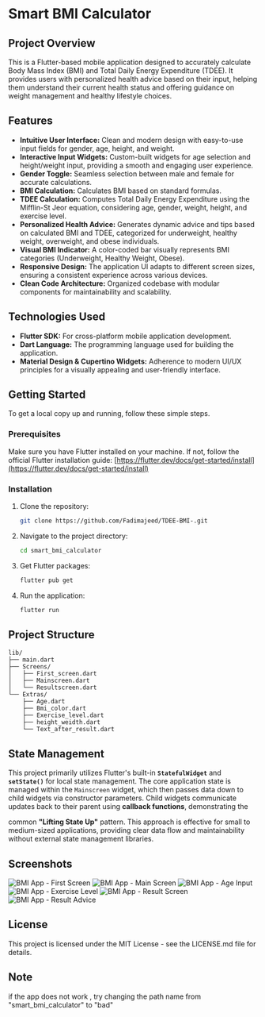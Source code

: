 # Smart BMI Calculator

## Project Overview

This is a Flutter-based mobile application designed to accurately calculate Body Mass Index (BMI) and Total Daily Energy Expenditure (TDEE). It provides users with personalized health advice based on their input, helping them understand their current health status and offering guidance on weight management and healthy lifestyle choices.

## Features

*   **Intuitive User Interface:** Clean and modern design with easy-to-use input fields for gender, age, height, and weight.
*   **Interactive Input Widgets:** Custom-built widgets for age selection and height/weight input, providing a smooth and engaging user experience.
*   **Gender Toggle:** Seamless selection between male and female for accurate calculations.
*   **BMI Calculation:** Calculates BMI based on standard formulas.
*   **TDEE Calculation:** Computes Total Daily Energy Expenditure using the Mifflin-St Jeor equation, considering age, gender, weight, height, and exercise level.
*   **Personalized Health Advice:** Generates dynamic advice and tips based on calculated BMI and TDEE, categorized for underweight, healthy weight, overweight, and obese individuals.
*   **Visual BMI Indicator:** A color-coded bar visually represents BMI categories (Underweight, Healthy Weight, Obese).
*   **Responsive Design:** The application UI adapts to different screen sizes, ensuring a consistent experience across various devices.
*   **Clean Code Architecture:** Organized codebase with modular components for maintainability and scalability.

## Technologies Used

*   **Flutter SDK:** For cross-platform mobile application development.
*   **Dart Language:** The programming language used for building the application.
*   **Material Design & Cupertino Widgets:** Adherence to modern UI/UX principles for a visually appealing and user-friendly interface.

## Getting Started

To get a local copy up and running, follow these simple steps.

### Prerequisites

Make sure you have Flutter installed on your machine. If not, follow the official Flutter installation guide: [https://flutter.dev/docs/get-started/install](https://flutter.dev/docs/get-started/install)

### Installation

1.  Clone the repository:
    ```bash
    git clone https://github.com/Fadimajeed/TDEE-BMI-.git
    ```
2.  Navigate to the project directory:
    ```bash
    cd smart_bmi_calculator
    ```
3.  Get Flutter packages:
    ```bash
    flutter pub get
    ```
4.  Run the application:
    ```bash
    flutter run
    ```

## Project Structure

```
lib/
├── main.dart
├── Screens/
│   ├── First_screen.dart
│   ├── Mainscreen.dart
│   └── Resultscreen.dart
└── Extras/
    ├── Age.dart
    ├── Bmi_color.dart
    ├── Exercise_level.dart
    ├── height_weidth.dart
    └── Text_after_result.dart
```

## State Management

This project primarily utilizes Flutter's built-in **`StatefulWidget`** and **`setState()`** for local state management. The core application state is managed within the `Mainscreen` widget, which then passes data down to child widgets via constructor parameters. Child widgets communicate updates back to their parent using **callback functions**, demonstrating the 


common **"Lifting State Up"** pattern. This approach is effective for small to medium-sized applications, providing clear data flow and maintainability without external state management libraries.

## Screenshots

![BMI App - First Screen](https://github.com/Fadimajeed/TDEE-BMI-/blob/main/BMI_TDEE-app-images/Screenshot_1751326952.png?raw=true)
![BMI App - Main Screen](https://github.com/Fadimajeed/TDEE-BMI-/blob/main/BMI_TDEE-app-images/Screenshot_1751326961.png?raw=true)
![BMI App - Age Input](https://github.com/Fadimajeed/TDEE-BMI-/blob/main/BMI_TDEE-app-images/Screenshot_1751357588.png?raw=true)
![BMI App - Exercise Level](https://github.com/Fadimajeed/TDEE-BMI-/blob/main/BMI_TDEE-app-images/Screenshot_1751357596.png?raw=true)
![BMI App - Result Screen](https://github.com/Fadimajeed/TDEE-BMI-/blob/main/BMI_TDEE-app-images/Screenshot_1751326988.png?raw=true)
![BMI App - Result Advice](https://github.com/Fadimajeed/TDEE-BMI-/blob/main/BMI_TDEE-app-images/Screenshot_1751326990.png?raw=true)

## License

This project is licensed under the MIT License - see the LICENSE.md file for details.

## Note 
if the app does not work , try changing the path name from "smart_bmi_calculator" to "bad"


